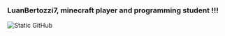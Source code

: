 <img align='right' src="https://github-readme-stats.vercel.app/api?username=LuanBertozzi7&show_icons=true&title_color=783c00&text_color=af552e&icon_color=783c00&bg_color=f8efd4&cache_seconds=2300" alt="">

### LuanBertozzi7, minecraft player and programming student !!!

<img src="https://img.shields.io/static/v1?label=Overview&message=LuanBertozzi7&color=f8efd4&style=for-the-badge&logo=GitHub" alt="Static GitHub">
